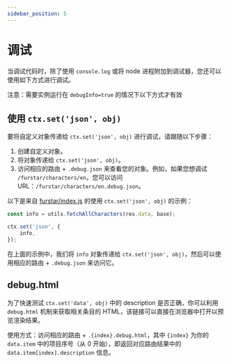 ```yaml
---
sidebar_position: 5
---
```


# 调试

当调试代码时，除了使用 `console.log` 或将 node 进程附加到调试器，您还可以使用如下方式进行调试。

注意：需要实例运行在 `debugInfo=true` 的情况下以下方式才有效

## 使用 `ctx.set('json', obj)`

要将自定义对象传递给 `ctx.set('json', obj)` 进行调试，请跟随以下步骤：

1.  创建自定义对象。
2.  将对象传递给 `ctx.set('json', obj)`。
3.  访问相应的路由 + `.debug.json` 来查看您的对象。例如，如果您想调试 `/furstar/characters/en`，您可以访问 URL：`/furstar/characters/en.debug.json`。

以下是来自 [furstar/index.js](https://github.com/DIYgod/RSSHub/blob/master/lib/v2/furstar/index.js) 的使用 `ctx.set('json', obj)` 的示例：

```js
const info = utils.fetchAllCharacters(res.data, base);

ctx.set('json', {
    info,
});
```

在上面的示例中，我们将 `info` 对象传递给 `ctx.set('json', obj)`，然后可以使用相应的路由 + `.debug.json` 来访问它。

## debug.html

为了快速测试 `ctx.set('data', obj)` 中的 description 是否正确，你可以利用 `debug.html` 机制来获取相关条目的 HTML，该链接可以直接在浏览器中打开以预览渲染结果。

使用方式：访问相应的路由 + `.{index}.debug.html`，其中 `{index}` 为你的 `data.item` 中的项目序号（从 0 开始），即返回对应路由结果中的 `data.item[index].description` 信息。
